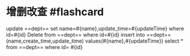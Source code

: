 # 增删改查 #flashcard
update ==dept== set name=#{name},update_time=#{updateTime} where id=#{id}
Delete from  ==dept== where id=#{id}
insert    into  ==dept==(name,create_time,update_time) values(#{name},#{updateTime})
select * from ==dept== where id= #{id}
<!--ID: 1758265770122-->

